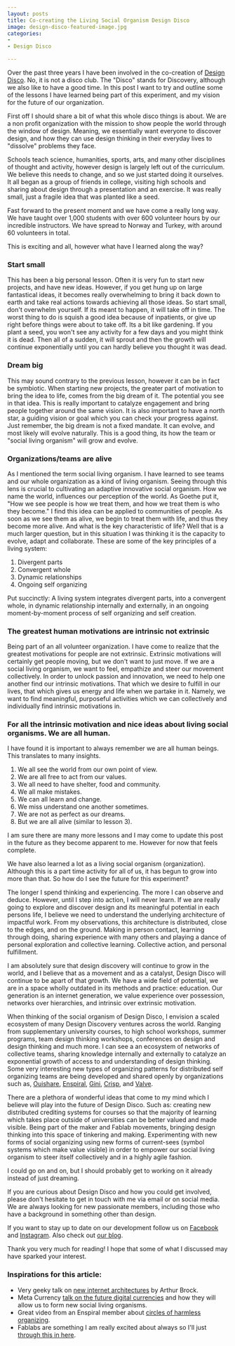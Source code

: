 ```yaml
---
layout: posts
title: Co-creating the Living Social Organism Design Disco
image: design-disco-featured-image.jpg
categories:
- 
- Design Disco

---
```

Over the past three years I have been involved in the co-creation of [Design Disco](https://designdisco.org "Design Disco"). No, it is not a disco club. The "Disco" stands for Discovery, although we also like to have a good time. In this post I want to try and outline some of the lessons I have learned being part of this experiment, and my vision for the future of our organization.

First off I should share a bit of what this whole disco things is about. We are a non profit organization with the mission to show people the world through the window of design. Meaning, we essentially want everyone to discover design, and how they can use design thinking in their everyday lives to "dissolve" problems they face.

Schools teach science, humanities, sports, arts, and many other disciplines of thought and activity, however design is largely left out of the curriculum. We believe this needs to change, and so we just started doing it ourselves. It all began as a group of friends in college, visiting high schools and sharing about design through a presentation and an exercise. It was really small, just a fragile idea that was planted like a seed.

Fast forward to the present moment and we have come a really long way. We have taught over 1,000 students with over 600 volunteer hours by our incredible instructors. We have spread to Norway and Turkey, with around 60 volunteers in total.

This is exciting and all, however what have I learned along the way?

### Start small

This has been a big personal lesson. Often it is very fun to start new projects, and have new ideas. However, if you get hung up on large fantastical ideas, it becomes really overwhelming to bring it back down to earth and take real actions towards achieving all those ideas. So start small, don't overwhelm yourself. If its meant to happen, it will take off in time. The worst thing to do is squish a good idea because of inpatients, or give up right before things were about to take off. Its a bit like gardening. If you plant a seed, you won't see any activity for a few days and you might think it is dead. Then all of a sudden, it will sprout and then the growth will continue exponentially until you can hardly believe you thought it was dead.

### Dream big

This may sound contrary to the previous lesson, however it can be in fact be symbiotic. When starting new projects, the greater part of motivation to bring the idea to life, comes from the big dream of it. The potential you see in that idea. This is really important to catalyze engagement and bring people together around the same vision. It is also important to have a north star, a guiding vision or goal which you can check your progress against. Just remember, the big dream is not a fixed mandate. It can evolve, and most likely will evolve naturally. This is a good thing, its how the team or "social living organism" will grow and evolve.

### Organizations/teams are alive

As I mentioned the term social living organism. I have learned to see teams and our whole organization as a kind of living organism. Seeing through this lens is crucial to cultivating an adaptive innovative social organism. How we name the world, influences our perception of the world. As Goethe put it, "How we see people is how we treat them, and how we treat them is who they become." I find this idea can be applied to communities of people. As soon as we see them as alive, we begin to treat them with life, and thus they become more alive. And what is the key characteristic of life? Well that is a much larger question, but in this situation I was thinking it is the capacity to evolve, adapt and collaborate. These are some of the key principles of a living system:

1. Divergent parts
2. Convergent whole
3. Dynamic relationships
4. Ongoing self organizing

Put succinctly: A living system integrates divergent parts, into a convergent whole, in dynamic relationship internally and externally, in an ongoing moment-by-moment process of self organizing and self creation.

### The greatest human motivations are intrinsic not extrinsic

Being part of an all volunteer organization. I have come to realize that the greatest motivations for people are not extrinsic. Extrinsic motivations will certainly get people moving, but we don't want to just move. If we are a social living organism, we want to feel, empathize and steer our movement collectively. In order to unlock passion and innovation, we need to help one another find our intrinsic motivations. That which we desire to fulfill in our lives, that which gives us energy and life when we partake in it. Namely, we want to find meaningful, purposeful activities which we can collectively and individually find intrinsic motivations in.

### For all the intrinsic motivation and nice ideas about living social organisms. We are all human.

I have found it is important to always remember we are all human beings. This translates to many insights.

1. We all see the world from our own point of view.
2. We are all free to act from our values.
3. We all need to have shelter, food and community.
4. We all make mistakes.
5. We can all learn and change.
6. We miss understand one another sometimes.
7. We are not as perfect as our dreams.
8. But we are all alive (similar to lesson 3).

I am sure there are many more lessons and I may come to update this post in the future as they become apparent to me. However for now that feels complete.

We have also learned a lot as a living social organism (organization). Although this is a part time activity for all of us, it has begun to grow into more than that. So how do I see the future for this experiment? 

The longer I spend thinking and experiencing. The more I can observe and deduce. However, until I step into action, I will never learn. If we are really going to explore and discover design and its meaningful potential in each persons life, I believe we need to understand the underlying architecture of impactful work. From my observations, this architecture is distributed, close to the edges, and on the ground. Making in person contact, learning through doing, sharing experience with many others and playing a dance of personal exploration and collective learning. Collective action, and personal fulfillment. 

I am absolutely sure that design discovery will continue to grow in the world, and I believe that as a movement and as a catalyst,  Design Disco will continue to be apart of that growth. We have a wide field of potential, we are in a space wholly outdated in its methods and practice: education. Our generation is an internet generation, we value experience over possession, networks over hierarchies, and intrinsic over extrinsic motivation. 

When thinking of the social organism of Design Disco, I envision a scaled ecosystem of many Design Discovery ventures across the world. Ranging from supplementary university courses, to high school workshops, summer programs, team design thinking workshops, conferences on design and design thinking and much more. I can see a an ecosystem of networks of collective teams, sharing knowledge internally and externally to catalyze an exponential growth of access to and understanding of design thinking. Some very interesting new types of organizing patterns for distributed self organizing teams are being developed and shared openly by organizations such as, [Ouishare](http://opensource.ouishare.net/ "Ouishare Open Source"), [Enspiral](https://handbook.enspiral.com/ "Enspiral Network Handbook"), [Gini](https://drive.google.com/file/d/0B44XthBdMmN6bGlfdk8zejdSZUU/view "Gini Company Handbook"), [Crisp](https://drive.google.com/file/d/0B44XthBdMmN6bGlfdk8zejdSZUU/view "Crisp DNA"), and [Valve](https://steamcdn-a.akamaihd.net/apps/valve/Valve_NewEmployeeHandbook.pdf "Valve Company Handbook").

There are a plethora of wonderful ideas that come to my mind which I believe will play into the future of Design Disco. Such as: creating new distributed crediting systems for courses so that the majority of learning which takes place outside of universities can be better valued and made visible. Being part of the maker and Fablab movements, bringing design thinking into this space of tinkering and making. Experimenting with new forms of social organizing using new forms of current-sees (symbol systems which make value visible) in order to empower our social living organism to steer itself collectively and in a highly agile fashion. 

I could go on and on, but I should probably get to working on it already instead of just dreaming. 

 If you are curious about Design Disco and how you could get involved, please don't hesitate to get in touch with me via email or on social media. We are always looking for new passionate members, including those who have a background in something other than design. 

If you want to stay up to date on our development follow us on [Facebook](https://facebook.com/designdisco "Design Disco Facebook") and [Instagram](https://instagram.com/designdisco_ "Design Disco Instagram"). Also check out [our blog](http://designdisco.org/blog "Design Disco Blog"). 

Thank you very much for reading! I hope that some of what I discussed may have sparked your interest.

### Inspirations for this article:

* Very geeky talk on [new internet architectures](https://www.youtube.com/watch?v=wBlwQpcV95M) by Arthur Brock. 
* Meta Currency [talk on the future digital currencies]() and how they will allow us to form new social living organisms. 
* Great video from an Enspiral member about [circles of harmless organizing](https://www.youtube.com/watch?v=b9ar0HVzNeE&t=981s). 
* Fablabs are something I am really excited about always so I'll just [through this in here](https://www.fablabs.io/). 